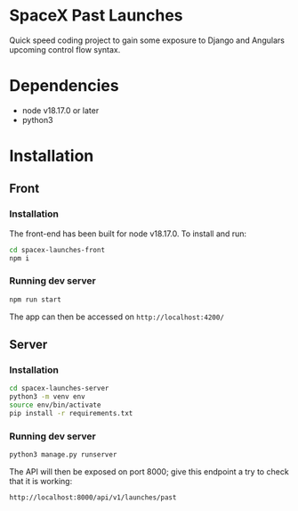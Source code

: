 # SpaceX Past Launches

Quick speed coding project to gain some exposure to Django and Angulars upcoming control flow syntax.

# Dependencies

- node v18.17.0 or later
- python3

# Installation

## Front

### Installation

The front-end has been built for node v18.17.0. To install and run:

```sh
cd spacex-launches-front 
npm i
```

### Running dev server

```sh
npm run start
```

The app can then be accessed on `http://localhost:4200/`

## Server

### Installation

```sh
cd spacex-launches-server
python3 -m venv env
source env/bin/activate
pip install -r requirements.txt
```

### Running dev server

```sh
python3 manage.py runserver
```

The API will then be exposed on port 8000; give this endpoint a try to check that it is working:

`http://localhost:8000/api/v1/launches/past`
